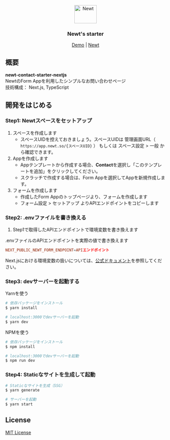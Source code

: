 <p align="center">
  <a href="https://www.newt.so/">
    <img src="https://user-images.githubusercontent.com/3859812/155490725-80ed1f06-996e-407f-8f63-fd54f0acaf14.svg" alt="Newt" width="70" height="57" />
  </a>
</p>
<h3 align="center">
Newt's starter
</h3>
<p align="center">
  <a href="https://demo-newt-contact-starter-nextjs.vercel.app/">Demo</a> | <a href="https://www.newt.so/">Newt</a>
</p>

## 概要

**newt-contact-starter-nextjs**
<br />NewtのForm Appを利用したシンプルなお問い合わせページ
<br />技術構成： Next.js, TypeScript

## 開発をはじめる

### Step1: Newtスペースをセットアップ

1. スペースを作成します
    - スペースUIDを控えておきましょう。スペースUIDは 管理画面URL（ `https://app.newt.so/{スペースUID}` ） もしくは スペース設定 > 一般 から確認できます。
2. Appを作成します
    - Appテンプレートから作成する場合、**Contact**を選択し「このテンプレートを追加」をクリックしてください。
    - スクラッチで作成する場合は、Form Appを選択してAppを新規作成します。
3. フォームを作成します
    - 作成したForm Appのトップページより、フォームを作成します
    - フォーム設定 > セットアップ よりAPIエンドポイントをコピーします

### Step2: .envファイルを書き換える

1. Step1で取得したAPIエンドポイントで環境変数を書き換えます

.envファイルのAPIエンドポイントを実際の値で書き換えます
```conf
NEXT_PUBLIC_NEWT_FORM_ENDPOINT=APIエンドポイント

```
Next.jsにおける環境変数の扱いについては、[公式ドキュメント](https://nextjs.org/docs/basic-features/environment-variables)を参照してください。

### Step3: devサーバーを起動する

Yarnを使う

```bash
# 依存パッケージをインストール
$ yarn install

# localhost:3000でdevサーバーを起動
$ yarn dev
```

NPMを使う

```bash
# 依存パッケージをインストール
$ npm install

# localhost:3000でdevサーバーを起動
$ npm run dev
```

### Step4: Staticなサイトを生成して起動

```bash
# Staticなサイトを生成（SSG）
$ yarn generate

# サーバーを起動
$ yarn start
```

## License

[MIT License](https://github.com/Newt-Inc/newt-contact-starter-nextjs/blob/main/LICENSE)
